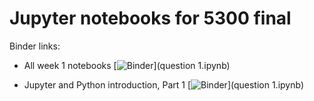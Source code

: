 # Jupyter notebooks for 5300 final 

Binder links:

* All week 1 notebooks [![Binder](https://mybinder.org/badge_logo.svg)](question 1.ipynb)

* Jupyter and Python introduction, Part 1 [![Binder](https://mybinder.org/badge_logo.svg)](question 1.ipynb)

